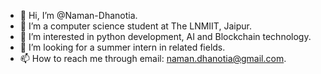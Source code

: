 - 👋 Hi, I’m @Naman-Dhanotia.
- 👀 I’m a computer science student at The LNMIIT, Jaipur.
- 🌱 I’m interested in python development, AI and Blockchain technology.
- 💞️ I’m looking for a summer intern in related fields.
- 📫 How to reach me through email: naman.dhanotia@gmail.com.

<!---
Naman-Dhanotia/Naman-Dhanotia is a ✨ special ✨ repository because its `README.md` (this file) appears on your GitHub profile.
You can click the Preview link to take a look at your changes.
--->
